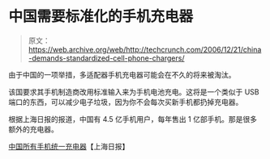 # 中国需要标准化的手机充电器

> 原文：<https://web.archive.org/web/http://techcrunch.com/2006/12/21/china-demands-standardized-cell-phone-chargers/>

由于中国的一项举措，多适配器手机充电器可能会在不久的将来被淘汰。

该国要求其手机制造商改用标准输入来为手机电池充电。这将是一个类似于 USB 端口的东西，可以减少电子垃圾，因为你不会每次买新手机都扔掉充电器。

根据上海日报的报道，中国有 4.5 亿手机用户，每年售出 1 亿部手机。那是很多额外的充电器。

[中国所有手机统一充电器](https://web.archive.org/web/20150416052348/http://www.shanghaidaily.com/art/2006/12/19/300274/Unified_chargers_to_serve_all_cell_phones.htm)【上海日报】
